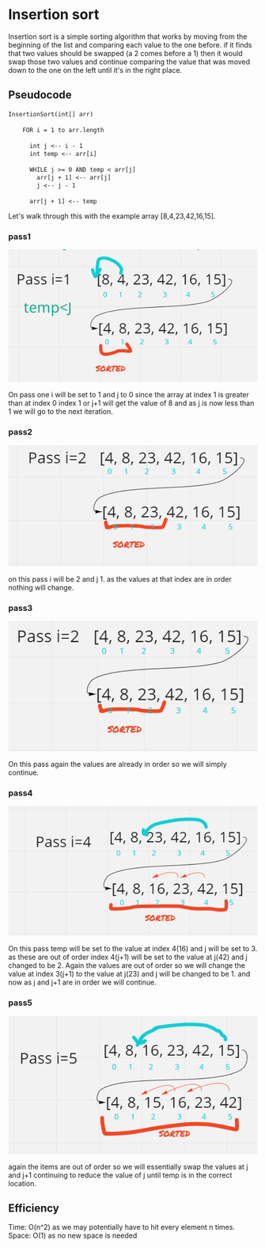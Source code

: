 # Insertion sort

Insertion sort is a simple sorting algorithm that works by moving from the beginning of the list and comparing each value
to the one before. if it finds that two values should be swapped (a 2 comes before a 1) then it would swap those two
values and continue comparing the value that was moved down to the one on the left until it's in the right place.

## Pseudocode

    InsertionSort(int[] arr)
    
        FOR i = 1 to arr.length
        
          int j <-- i - 1
          int temp <-- arr[i]
          
          WHILE j >= 0 AND temp < arr[j]
            arr[j + 1] <-- arr[j]
            j <-- j - 1
            
          arr[j + 1] <-- temp

Let's walk through this with the example array [8,4,23,42,16,15].

### pass1

![Whiteboard](/assets/insert-sort/pass1.PNG)

On pass one i will be set to 1 and j to 0 since the array at index 1 is greater than at index 0 index 1 or j+1 will get the value of 8 and as j is now less than 1 we will go to the next iteration.

### pass2

![Whiteboard](/assets/insert-sort/pass2.PNG)

on this pass i will be 2 and j 1. as the values at that index are in order nothing will change.

### pass3

![Whiteboard](/assets/insert-sort/pass3.PNG)

On this pass again the values are already in order so we will simply continue.

### pass4

![Whiteboard](/assets/insert-sort/pass4.PNG)

On this pass temp will be set to the value at index 4(16) and j will be set to 3. as these are out of order index 4(j+1) will be set to the value at j(42) and j changed to be 2. Again the values are out of order so we will change the value at index 3(j+1) to the value at j(23) and j will be changed to be 1. and now as j and j+1 are in order we will continue.

### pass5

![Whiteboard](/assets/insert-sort/pass5.PNG)

again the items are out of order so we will essentially swap the values at j and j+1 continuing to reduce the value of j until temp is in the correct location.

## Efficiency

Time: O(n^2) as we may potentially have to hit every element n times.
Space: O(1) as no new space is needed